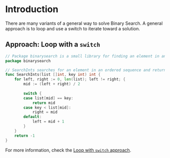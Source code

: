 # Introduction

There are many variants of a general way to solve Binary Search.
A general approach is to loop and use a switch to iterate toward a solution.

## Approach: Loop with a `switch`

```go
// Package binarysearch is a small library for finding an element in an ordered sequence
package binarysearch

// SearchInts searches for an element in an ordered sequence and returns its index or -1 if not found
func SearchInts(list []int, key int) int {
	for left, right := 0, len(list); left != right; {
		mid := (left + right) / 2
    
		switch {
		case list[mid] == key:
			return mid
		case key < list[mid]:
			right = mid
		default:
			left = mid + 1
		}
	}
	return -1
}
```

For more information, check the [Loop with `switch` approach][approach-loop-with-switch].

[approach-loop-with-switch]:  https://exercism.org/tracks/go/exercises/binary-search/approaches/loop-with-switch
